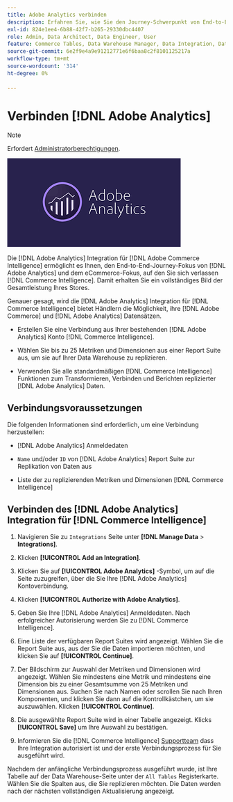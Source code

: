 ```yaml
---
title: Adobe Analytics verbinden
description: Erfahren Sie, wie Sie den Journey-Schwerpunkt von End-to-End-Kunden zusammenführen können. [!DNL Adobe Analytics] und dem eCommerce-Fokus, auf den Sie sich verlassen [!DNL Commerce Intelligence].
exl-id: 824e1ee4-6b88-42f7-b265-29330dbc4407
role: Admin, Data Architect, Data Engineer, User
feature: Commerce Tables, Data Warehouse Manager, Data Integration, Data Import/Export
source-git-commit: 6e2f9e4a9e91212771e6f6baa8c2f8101125217a
workflow-type: tm+mt
source-wordcount: '314'
ht-degree: 0%

---
```


# Verbinden [!DNL Adobe Analytics]

>[!NOTE]
>
>Erfordert [Administratorberechtigungen](../../../administrator/user-management/user-management.md).

![](../../../assets/adobe-analytic-slogo.png)

Die [!DNL Adobe Analytics] Integration für [!DNL Adobe Commerce Intelligence] ermöglicht es Ihnen, den End-to-End-Journey-Fokus von [!DNL Adobe Analytics] und dem eCommerce-Fokus, auf den Sie sich verlassen [!DNL Commerce Intelligence]. Damit erhalten Sie ein vollständiges Bild der Gesamtleistung Ihres Stores.

Genauer gesagt, wird die [!DNL Adobe Analytics] Integration für [!DNL Commerce Intelligence] bietet Händlern die Möglichkeit, ihre [!DNL Adobe Commerce] und [!DNL Adobe Analytics] Datensätzen.

- Erstellen Sie eine Verbindung aus Ihrer bestehenden [!DNL Adobe Analytics] Konto [!DNL Commerce Intelligence].

- Wählen Sie bis zu 25 Metriken und Dimensionen aus einer Report Suite aus, um sie auf Ihrer Data Warehouse zu replizieren.

- Verwenden Sie alle standardmäßigen [!DNL Commerce Intelligence] Funktionen zum Transformieren, Verbinden und Berichten replizierter [!DNL Adobe Analytics] Daten.

## Verbindungsvoraussetzungen

Die folgenden Informationen sind erforderlich, um eine Verbindung herzustellen:

- [!DNL Adobe Analytics] Anmeldedaten

- `Name` und/oder `ID` von [!DNL Adobe Analytics] Report Suite zur Replikation von Daten aus

- Liste der zu replizierenden Metriken und Dimensionen [!DNL Commerce Intelligence]

## Verbinden des [!DNL Adobe Analytics] Integration für [!DNL Commerce Intelligence]

1. Navigieren Sie zu `Integrations` Seite unter **[!DNL Manage Data** > **Integrations]**.

1. Klicken **[!UICONTROL Add an Integration]**.

1. Klicken Sie auf **[!UICONTROL Adobe Analytics]** -Symbol, um auf die Seite zuzugreifen, über die Sie Ihre [!DNL Adobe Analytics] Kontoverbindung.

1. Klicken **[!UICONTROL Authorize with Adobe Analytics]**.

1. Geben Sie Ihre [!DNL Adobe Analytics] Anmeldedaten. Nach erfolgreicher Autorisierung werden Sie zu [!DNL Commerce Intelligence].

1. Eine Liste der verfügbaren Report Suites wird angezeigt. Wählen Sie die Report Suite aus, aus der Sie die Daten importieren möchten, und klicken Sie auf **[!UICONTROL Continue]**.

1. Der Bildschirm zur Auswahl der Metriken und Dimensionen wird angezeigt. Wählen Sie mindestens eine Metrik und mindestens eine Dimension bis zu einer Gesamtsumme von 25 Metriken und Dimensionen aus. Suchen Sie nach Namen oder scrollen Sie nach Ihren Komponenten, und klicken Sie dann auf die Kontrollkästchen, um sie auszuwählen. Klicken **[!UICONTROL Continue]**.

1. Die ausgewählte Report Suite wird in einer Tabelle angezeigt. Klicks **[!UICONTROL Save]** um Ihre Auswahl zu bestätigen.

1. Informieren Sie die [!DNL Commerce Intelligence] [Supportteam](https://experienceleague.adobe.com/docs/commerce-knowledge-base/kb/troubleshooting/miscellaneous/mbi-service-policies.html) dass Ihre Integration autorisiert ist und der erste Verbindungsprozess für Sie ausgeführt wird.

Nachdem der anfängliche Verbindungsprozess ausgeführt wurde, ist Ihre Tabelle auf der Data Warehouse-Seite unter der `All Tables` Registerkarte. Wählen Sie die Spalten aus, die Sie replizieren möchten. Die Daten werden nach der nächsten vollständigen Aktualisierung angezeigt.
